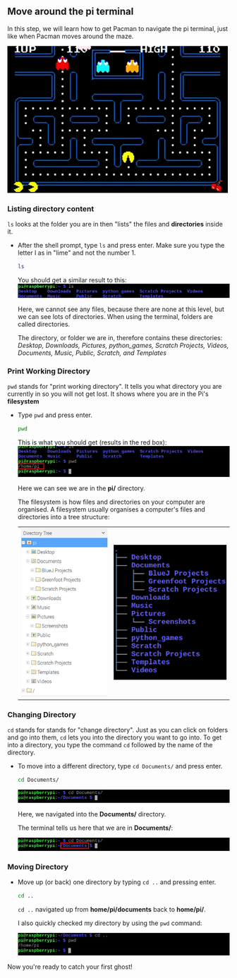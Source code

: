 ## Move around the pi terminal

In this step, we will learn how to get Pacman to navigate the pi terminal, just like when Pacman moves around the maze.

![Pacman Gif](images/pacmangiphy.gif)


### Listing directory content

`ls` looks at the folder you are in then "lists" the files and **directories** inside it.

+ After the shell prompt, type `ls` and press enter. Make sure you type the letter l as in "lime" and not the number 1.
  ```bash
  ls
  ```
  You should get a similar result to this:
  ![LS Command](images/lscommand.png)

  Here, we cannot see any files, because there are none at this level, but we can see lots of directories. When using the terminal, folders are called directories.

  The directory, or folder we are in, therefore contains these directories:
  *Desktop, Downloads, Pictures, python_games, Scratch Projects, Videos, Documents, Music, Public, Scratch, and Templates*


### Print Working Directory

`pwd` stands for "print working directory". It tells you what directory you are currently in so you will not get lost. It shows where you are in the Pi's **filesystem**

+ Type `pwd` and press enter.
  ```bash
  pwd
  ```
  This is what you should get (results in the red box):
  ![PWD Command](images/pwdcommand.png)

  Here we can see we are in the **pi/** directory.

  The filesystem is how files and directories on your computer are organised. A filesystem usually organises a computer's files and directories into a tree structure:

  |                                              |                                              |
  | :------------------------------------------: | :------------------------------------------: |
  | ![File Manager](images/filemanager.png)      | ![File Tree](images/filetree.png)            |



### Changing Directory

`cd` stands for stands for "change directory". Just as you can click on folders and go into them, `cd` lets you into the directory you want to go into. To get into a directory, you type the command `cd` followed by the name of the directory.

+ To move into a different directory, type `cd Documents/` and press enter.
  ```bash
  cd Documents/
  ```
  ![CD Documents](images/cddocuments.png)

  Here, we navigated into the **Documents/** directory.

  The terminal tells us here that we are in **Documents/**:

  ![CD Documents path](images/cddocumentspath.png)


### Moving Directory

+ Move up (or back) one directory by typing `cd ..` and pressing enter.
  ```bash
  cd ..
  ```
  `cd ..` navigated up from **home/pi/documents** back to **home/pi/**.

  I also quickly checked my directory by using the `pwd` command:

  ![CD DotDot Command](images/cddotdotcommand.png)

Now you're ready to catch your first ghost!

